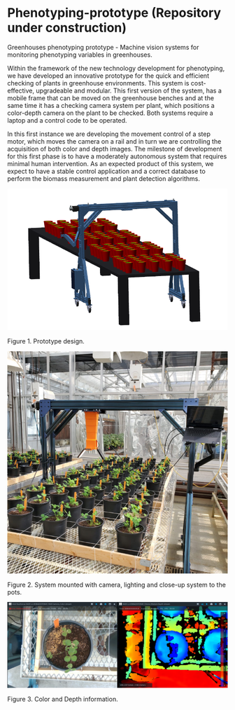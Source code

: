 # Phenotyping-prototype (Repository under construction)
Greenhouses phenotyping prototype - Machine vision systems for monitoring phenotyping variables in greenhouses.

Within the framework of the new technology development for phenotyping, we have developed an innovative prototype for the quick and efficient checking of plants in greenhouse environments. This system is cost-effective, upgradeable and modular. This first version of the system, has a mobile frame that can be moved on the greenhouse benches and at the same time it has a checking camera system per plant, which positions a color-depth camera on the plant to be checked.  Both systems require a laptop and a control code to be operated.

In this first instance we are developing the movement control of a step motor, which moves the camera on a rail and in turn we are controlling the acquisition of both color and depth images. The milestone of development for this first phase is to have a moderately autonomous system that requires minimal human intervention. As an expected product of this system, we expect to have a stable control application and a correct database to perform the biomass measurement and plant detection algorithms.

![intro](greenhouse_design.png)

Figure 1. Prototype design.

![intro2](assembly.png)

Figure 2. System mounted with camera, lighting and close-up system to the pots.

![intro3](data.png)

Figure 3. Color and Depth information.
